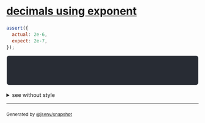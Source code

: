 # [decimals using exponent](../../number.test.js#L41)

```js
assert({
  actual: 2e-6,
  expect: 2e-7,
});
```

![img](throw.svg)

<details>
  <summary>see without style</summary>

```console
AssertionError: actual and expect are different

actual: 0.000_002
expect: 0.00_000_002
```

</details>


---

<sub>
  Generated by <a href="https://github.com/jsenv/core/tree/main/packages/tooling/snapshot">@jsenv/snapshot</a>
</sub>

